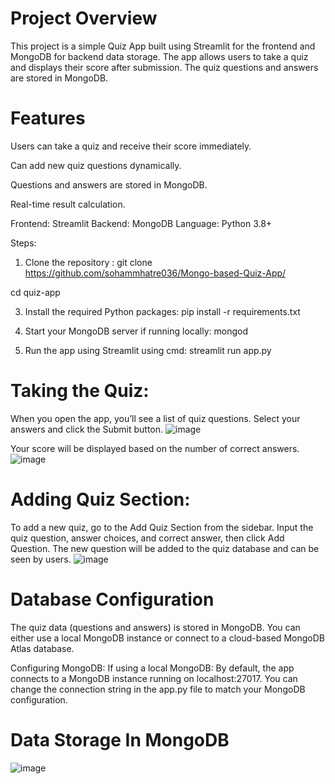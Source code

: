# Project Overview
This project is a simple Quiz App built using Streamlit for the frontend and MongoDB for backend data storage. 
The app allows users to take a quiz and displays their score after submission. The quiz questions and answers are stored in MongoDB.

# Features
  Users can take a quiz and receive their score immediately.
  
  Can add new quiz questions dynamically.
  
  Questions and answers are stored in MongoDB.
  
  Real-time result calculation.

Frontend: Streamlit
Backend: MongoDB
Language: Python 3.8+

Steps:
  1. Clone the repository :
  git clone https://github.com/sohammhatre036/Mongo-based-Quiz-App/

  cd quiz-app

  3. Install the required Python packages:
  pip install -r requirements.txt

  4. Start your MongoDB server if running locally:
  mongod

  5. Run the app using Streamlit using cmd:
  streamlit run app.py

# Taking the Quiz:
When you open the app, you’ll see a list of quiz questions.
Select your answers and click the Submit button.
![image](https://github.com/user-attachments/assets/2505e537-c430-4477-bcc6-5de74b132dd9)

Your score will be displayed based on the number of correct answers.
![image](https://github.com/user-attachments/assets/c927669e-c8d9-4b1b-bbd1-37c8a3862172)


# Adding Quiz Section:
To add a new quiz, go to the Add Quiz Section from the sidebar.
Input the quiz question, answer choices, and correct answer, then click Add Question.
The new question will be added to the quiz database and can be seen by users.
![image](https://github.com/user-attachments/assets/048a35f5-75b6-47b3-8d84-7017fc83d10f)


# Database Configuration
The quiz data (questions and answers) is stored in MongoDB. You can either use a local MongoDB instance or connect to a cloud-based MongoDB Atlas database.

Configuring MongoDB:
If using a local MongoDB:
By default, the app connects to a MongoDB instance running on localhost:27017.
You can change the connection string in the app.py file to match your MongoDB configuration.

# Data Storage In MongoDB
![image](https://github.com/user-attachments/assets/c470bbb4-0204-4800-bd95-59a984d24741)

